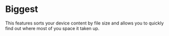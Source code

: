 # Biggest
This features sorts your device content by file size and allows you to quickly find out where most of you space it taken up. 